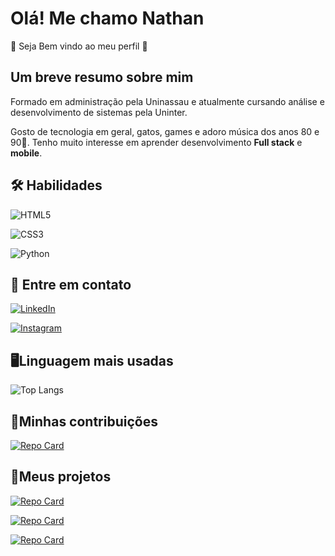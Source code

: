# Olá! Me chamo Nathan
🔶 Seja Bem vindo ao meu perfil 🔶

## Um breve resumo sobre mim
Formado em administração pela Uninassau e atualmente cursando análise e desenvolvimento de sistemas pela Uninter. 

Gosto de tecnologia em geral, gatos, games e adoro música dos anos 80 e 90🎵.
Tenho muito interesse em aprender desenvolvimento **Full stack** e **mobile**.

## 🛠 Habilidades
![HTML5](https://img.shields.io/badge/HTML5-000?style=for-the-badge&logo=html5)

![CSS3](https://img.shields.io/badge/CSS3-000?style=for-the-badge&logo=css3&logoColor=264CE4)

![Python](https://img.shields.io/badge/Python-000?style=for-the-badge&logo=python)




## 🔷 Entre em contato

[![LinkedIn](https://img.shields.io/badge/LinkedIn-000?style=for-the-badge&logo=linkedin&logoColor=0E76A8)](https://www.linkedin.com/in/devnate/)

[![Instagram](https://img.shields.io/badge/Instagram-000?style=for-the-badge&logo=instagram)](https://www.instagram.com/natedesign_og/)


## 🖥️Linguagem mais usadas

![Top Langs](https://github-readme-stats-git-masterrstaa-rickstaa.vercel.app/api/top-langs/?username=NateD3V&bg_color=000&border_color=30A3DC&title_color=E94D5F&text_color=FFF)
## 📄Minhas contribuições

[![Repo Card](https://github-readme-stats.vercel.app/api/pin/?username=NateD3V&repo=dio-lab-open-source&bg_color=000&border_color=30A3DC&show_icons=true&icon_color=30A3DC&title_color=E94D5F&text_color=FFF)](https://github.com/NateD3V/dio-lab-open-source)
## 📂Meus projetos

[![Repo Card](https://github-readme-stats.vercel.app/api/pin/?username=NateD3V&repo=Site_CalcularHoraTrabalho&bg_color=000&border_color=30A3DC&show_icons=true&icon_color=30A3DC&title_color=E94D5F&text_color=FFF)](https://github.com/NateD3V/Site_CalcularHoraTrabalho)

[![Repo Card](https://github-readme-stats.vercel.app/api/pin/?username=NateD3V&repo=app-todo&bg_color=000&border_color=30A3DC&show_icons=true&icon_color=30A3DC&title_color=E94D5F&text_color=FFF)](https://github.com/NateD3V/app-todo.git)

[![Repo Card](https://github-readme-stats.vercel.app/api/pin/?username=NateD3V&repo=pokedex_DIO&bg_color=000&border_color=30A3DC&show_icons=true&icon_color=30A3DC&title_color=E94D5F&text_color=FFF)](https://github.com/NateD3V/pokedex_DIO.git)




